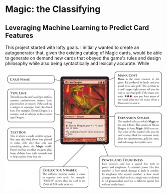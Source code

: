 # Magic: the Classifying
## Leveraging Machine Learning to Predict Card Features

This project started with lofty goals. I initially wanted to create an autogenerator that, given the existing catalog of Magic cards, would be able to generate on demand new cards that obeyed the game's rules and design philosophy while also being syntactically and lexically accurate. While 

![Example Card](images/700px-Parts_of_a_Magic_card.webp)

